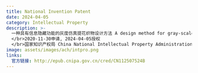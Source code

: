 ```yaml
---
title: National Invention Patent
date: 2024-04-05
category: Intellectual Property
description: >-
  一种具有信息隐藏功能的灰度仿真提花织物设计方法 A design method for gray-scale simulation jacquard fabric with information hiding function
  </br>2020-11-30申请, 2024-04-05授权
  </br>国家知识产权局 China National Intellectual Property Administration, CNIPA
image: assets/images/ach/intpro.png
links:
  官方链接: http://epub.cnipa.gov.cn/cred/CN112507524B
---
```

